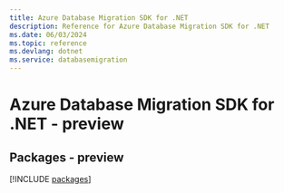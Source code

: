 ```yaml
---
title: Azure Database Migration SDK for .NET
description: Reference for Azure Database Migration SDK for .NET
ms.date: 06/03/2024
ms.topic: reference
ms.devlang: dotnet
ms.service: databasemigration
---
```

# Azure Database Migration SDK for .NET - preview
## Packages - preview
[!INCLUDE [packages](database-migration-index.md)]
